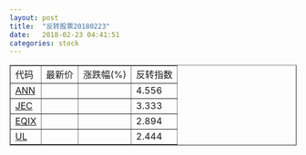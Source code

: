 ```yaml
---
layout: post
title:  "反转股票20180223"
date:   2018-02-23 04:41:51
categories: stock
---
```


<script type="text/javascript">
var stockList = []
stockList.push('gb_ann');
stockList.push('gb_jec');
stockList.push('gb_eqix');
stockList.push('gb_ul');
</script>

<table border="1">
 <tr>
 <td>代码</td>
  <td>最新价</td>
  <td>涨跌幅(%)</td>
 <td>反转指数</td>
</tr>
  <tr id="ann"><td><a href="http://stock.finance.sina.com.cn/usstock/quotes/ANN.html" target="_blank">ANN</a></td><td></td><td></td><td>4.556</td></tr>
  <tr id="jec"><td><a href="http://stock.finance.sina.com.cn/usstock/quotes/JEC.html" target="_blank">JEC</a></td><td></td><td></td><td>3.333</td></tr>
  <tr id="eqix"><td><a href="http://stock.finance.sina.com.cn/usstock/quotes/EQIX.html" target="_blank">EQIX</a></td><td></td><td></td><td>2.894</td></tr>
  <tr id="ul"><td><a href="http://stock.finance.sina.com.cn/usstock/quotes/UL.html" target="_blank">UL</a></td><td></td><td></td><td>2.444</td></tr>
</table>
